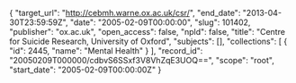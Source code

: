{
  "target_url": "http://cebmh.warne.ox.ac.uk/csr/", 
  "end_date": "2013-04-30T23:59:59Z", 
  "date": "2005-02-09T00:00:00", 
  "slug": 101402, 
  "publisher": "ox.ac.uk", 
  "open_access": false, 
  "npld": false, 
  "title": "Centre for Suicide Research, University of Oxford", 
  "subjects": [], 
  "collections": [
    {
      "id": 2445, 
      "name": "Mental Health"
    }
  ], 
  "record_id": "20050209T000000/cdbvS6SSxf3V8VhZqE3UOQ==", 
  "scope": "root", 
  "start_date": "2005-02-09T00:00:00Z"
}

